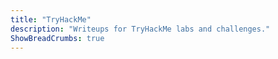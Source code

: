```yaml
---
title: "TryHackMe"
description: "Writeups for TryHackMe labs and challenges."
ShowBreadCrumbs: true
---
```



